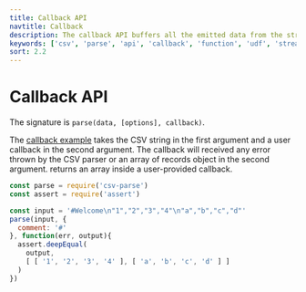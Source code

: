 ```yaml
---
title: Callback API
navtitle: Callback
description: The callback API buffers all the emitted data from the stream API into a single object which is passed to a user provided function.
keywords: ['csv', 'parse', 'api', 'callback', 'function', 'udf', 'stream']
sort: 2.2
---
```


# Callback API

The signature is `parse(data, [options], callback)`.

The [callback example](https://github.com/adaltas/node-csv-parse/blob/master/samples/api.callback.js) takes the CSV string in the first argument and a user callback in the second argument. The callback will received any error thrown by the CSV parser or an array of records object in the second argument. returns an array inside a user-provided callback.

```js
const parse = require('csv-parse')
const assert = require('assert')

const input = '#Welcome\n"1","2","3","4"\n"a","b","c","d"'
parse(input, {
  comment: '#'
}, function(err, output){
  assert.deepEqual(
    output,
    [ [ '1', '2', '3', '4' ], [ 'a', 'b', 'c', 'd' ] ]
  )
})
```
